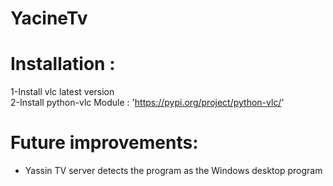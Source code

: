 # YacineTv
# Installation :
1-Install vlc latest version <br>
2-Install python-vlc Module : 'https://pypi.org/project/python-vlc/'
# Future improvements:
- Yassin TV server detects the program as the Windows desktop program
